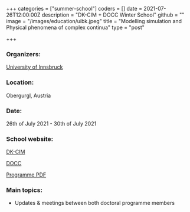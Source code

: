 +++
categories = ["summer-school"]
coders = []
date = 2021-07-26T12:00:00Z
description = "DK-CIM + DOCC Winter School"
github = ""
image = "/images/education/uibk.jpeg"
title = "Modelling simulation and Physical phenomena of complex continua"
type = "post"

+++
### Organizers:
[University of Innsbruck](https://uibk.at)

### Location:
Obergurgl, Austria

### Date:
26th of July 2021 - 30th of July 2021

### School website:
[DK-CIM](https://www.uibk.ac.at/dk-cim)

[DOCC](https://docc.eu)

[Programme PDF](https://www.uibk.ac.at/dk-cim/folder_summerschool2021.pdf)

### Main topics:
* Updates & meetings between both doctoral programme members
